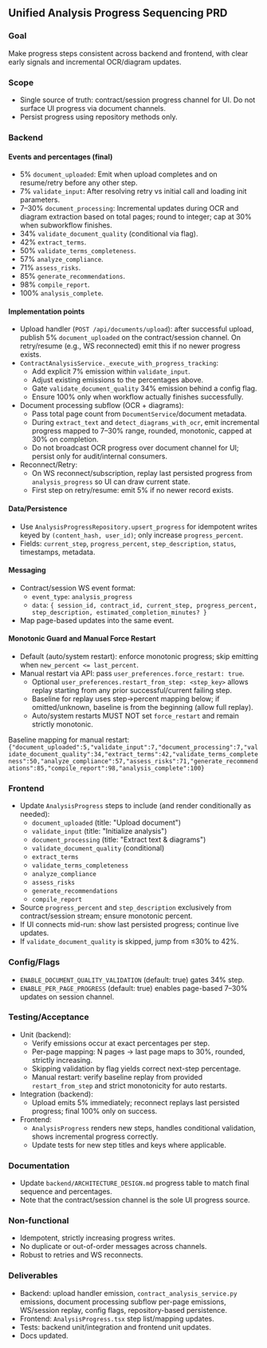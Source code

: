 ## Unified Analysis Progress Sequencing PRD

### Goal
Make progress steps consistent across backend and frontend, with clear early signals and incremental OCR/diagram updates.

### Scope
- Single source of truth: contract/session progress channel for UI. Do not surface UI progress via document channels.
- Persist progress using repository methods only.

### Backend

#### Events and percentages (final)
- 5% `document_uploaded`: Emit when upload completes and on resume/retry before any other step.
- 7% `validate_input`: After resolving retry vs initial call and loading init parameters.
- 7–30% `document_processing`: Incremental updates during OCR and diagram extraction based on total pages; round to integer; cap at 30% when subworkflow finishes.
- 34% `validate_document_quality` (conditional via flag).
- 42% `extract_terms`.
- 50% `validate_terms_completeness`.
- 57% `analyze_compliance`.
- 71% `assess_risks`.
- 85% `generate_recommendations`.
- 98% `compile_report`.
- 100% `analysis_complete`.

#### Implementation points
- Upload handler (`POST /api/documents/upload`): after successful upload, publish 5% `document_uploaded` on the contract/session channel. On retry/resume (e.g., WS reconnected) emit this if no newer progress exists.
- `ContractAnalysisService._execute_with_progress_tracking`:
  - Add explicit 7% emission within `validate_input`.
  - Adjust existing emissions to the percentages above.
  - Gate `validate_document_quality` 34% emission behind a config flag.
  - Ensure 100% only when workflow actually finishes successfully.
- Document processing subflow (OCR + diagrams):
  - Pass total page count from `DocumentService`/document metadata.
  - During `extract_text` and `detect_diagrams_with_ocr`, emit incremental progress mapped to 7–30% range, rounded, monotonic, capped at 30% on completion.
  - Do not broadcast OCR progress over document channel for UI; persist only for audit/internal consumers.
- Reconnect/Retry:
  - On WS reconnect/subscription, replay last persisted progress from `analysis_progress` so UI can draw current state.
  - First step on retry/resume: emit 5% if no newer record exists.

#### Data/Persistence
- Use `AnalysisProgressRepository.upsert_progress` for idempotent writes keyed by `(content_hash, user_id)`; only increase `progress_percent`.
- Fields: `current_step`, `progress_percent`, `step_description`, `status`, timestamps, metadata.

#### Messaging
- Contract/session WS event format:
  - `event_type`: `analysis_progress`
  - `data`: `{ session_id, contract_id, current_step, progress_percent, step_description, estimated_completion_minutes? }`
- Map page-based updates into the same event.

#### Monotonic Guard and Manual Force Restart
- Default (auto/system restart): enforce monotonic progress; skip emitting when `new_percent <= last_percent`.
- Manual restart via API: pass `user_preferences.force_restart: true`.
  - Optional `user_preferences.restart_from_step: <step_key>` allows replay starting from any prior successful/current failing step.
  - Baseline for replay uses step→percent mapping below; if omitted/unknown, baseline is from the beginning (allow full replay).
  - Auto/system restarts MUST NOT set `force_restart` and remain strictly monotonic.

Baseline mapping for manual restart:
`{"document_uploaded":5,"validate_input":7,"document_processing":7,"validate_document_quality":34,"extract_terms":42,"validate_terms_completeness":50,"analyze_compliance":57,"assess_risks":71,"generate_recommendations":85,"compile_report":98,"analysis_complete":100}`

### Frontend
- Update `AnalysisProgress` steps to include (and render conditionally as needed):
  - `document_uploaded` (title: "Upload document")
  - `validate_input` (title: "Initialize analysis")
  - `document_processing` (title: "Extract text & diagrams")
  - `validate_document_quality` (conditional)
  - `extract_terms`
  - `validate_terms_completeness`
  - `analyze_compliance`
  - `assess_risks`
  - `generate_recommendations`
  - `compile_report`
- Source `progress_percent` and `step_description` exclusively from contract/session stream; ensure monotonic percent.
- If UI connects mid-run: show last persisted progress; continue live updates.
- If `validate_document_quality` is skipped, jump from ≤30% to 42%.

### Config/Flags
- `ENABLE_DOCUMENT_QUALITY_VALIDATION` (default: true) gates 34% step.
- `ENABLE_PER_PAGE_PROGRESS` (default: true) enables page-based 7–30% updates on session channel.

### Testing/Acceptance
- Unit (backend):
  - Verify emissions occur at exact percentages per step.
  - Per-page mapping: N pages -> last page maps to 30%, rounded, strictly increasing.
  - Skipping validation by flag yields correct next-step percentage.
  - Manual restart: verify baseline replay from provided `restart_from_step` and strict monotonicity for auto restarts.
- Integration (backend):
  - Upload emits 5% immediately; reconnect replays last persisted progress; final 100% only on success.
- Frontend:
  - `AnalysisProgress` renders new steps, handles conditional validation, shows incremental progress correctly.
  - Update tests for new step titles and keys where applicable.

### Documentation
- Update `backend/ARCHITECTURE_DESIGN.md` progress table to match final sequence and percentages.
- Note that the contract/session channel is the sole UI progress source.

### Non-functional
- Idempotent, strictly increasing progress writes.
- No duplicate or out-of-order messages across channels.
- Robust to retries and WS reconnects.

### Deliverables
- Backend: upload handler emission, `contract_analysis_service.py` emissions, document processing subflow per-page emissions, WS/session replay, config flags, repository-based persistence.
- Frontend: `AnalysisProgress.tsx` step list/mapping updates.
- Tests: backend unit/integration and frontend unit updates.
- Docs updated.
